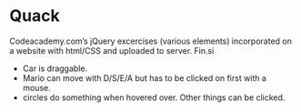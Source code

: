 # Quack

Codeacademy.com’s jQuery excercises (various elements) incorporated on a website with html/CSS and uploaded to server. Fin.si

- Car is draggable. 
- Mario can move with D/S/E/A but has to be clicked on first with a mouse. 
- circles do something when hovered over. Other things can be clicked.
